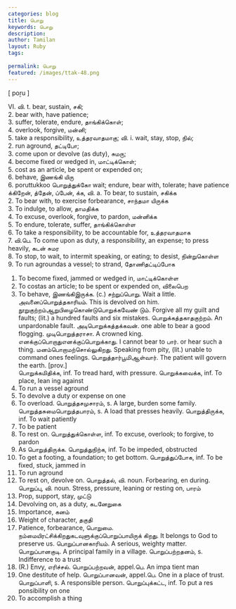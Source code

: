 ```yaml
---
categories: blog
title: பொறு
keywords: பொறு
description: 
author: Tamilan
layout: Ruby
tags: 
 
permalink: பொறு
featured: /images/ttak-48.png
---
```

  
[ poṟu ]  
  
VI. வி. t. bear, sustain, சகி;  
2. bear with, have patience;  
3. suffer, tolerate, endure, தாங்கிக்கொள்;  
4. overlook, forgive, மன்னி;  
5. take a responsibility, உத்தரவாதமாகு; வி. i. wait, stay, stop, நில்;  
2. run aground, தட்டிபோ;  
3. come upon or devolve (as duty), சுமரு;  
4. become fixed or wedged in, மாட்டிக்கொள்;  
5. cost as an article, be spent or expended on;  
6. behave, இணங்கி யிரு  
6. poruttukkoo பொறுத்துக்கோ wait; endure, bear with, tolerate; have patience  
க்கிறேன், த்தேன், ப்பேன், க்க, வி. a. To bear, to sustain, சகிக்க  
2. To bear with, to exercise forbearance, சாந்தமா யிருக்க  
3. To indulge, to allow, தாமதிக்க  
4. To excuse, overlook, forgive, to pardon, மன்னிக்க  
5. To endure, tolerate, suffer, தாங்கிக்கொள்ள  
6. To take a responsibility, to be accountable for, உத்தரவாதமாக  
7. வி.பெ. To come upon as duty, a responsibility, an expense; to press heavily, கடன் சுமர  
8. To stop, to wait, to intermit speaking, or eating; to desist, நின்றுகொள்ள  
9. To run agroundas a vessel; to strand, தோணிதட்டிப்போக  
1. To become fixed, jammed or wedged in, மாட்டிக்கொள்ள  
11. To costas an article; to be spent or expended on, விலைபெற  
13. To behave, இணங்கிஇருக்க. (c.) சற்றுப்பொறு. Wait a little. அவனைப்பொறுத்தகாரியம். This is devolved on him. நூறுகுற்றம்ஆறுபிழைகொண்டுபொறுக்கவேண் டும். Forgive all my guilt and faults; (lit.) a hundred faults and six mistakes. பொறுக்கத்தகாதகுற்றம். An unpardonable fault. அடிபொறுக்கத்தக்கவன். one able to bear a good flogging. முடிபொறுத்தராசா. A crowned king. எனக்குப்பொறாதுஎனக்குப்பொறுக்காது. I cannot bear to பார். or hear such a thing. மனம்பொறாமற்சொல்லுகிறது. Speaking from pity, (lit.) unable to command ones feelings. பொறுத்தார்பூமிஆள்வார். The patient will govern the earth. [prov.]  
பொறுக்கமிதிக்க, inf. To tread hard, with pressure. பொறுக்கவைக்க, inf. To place, lean ing against  
2. To run a vessel aground  
3. To devolve a duty or expense on one  
4. To overload. பொறுத்தசமுசாரம், s. A large, burden some family. பொறுத்தசுமைபொறுத்தபாரம், s. A load that presses heavily. பொறுத்திருக்க, inf. To wait patiently  
2. To be patient  
3. To rest on. பொறுத்துக்கொள்ள, inf. To excuse, overlook; to forgive, to pardon  
2. As பொறுத்திருக்க. பொறுத்துநிற்க, inf. To be impeded, obstructed  
2. To get a footing, a foundation; to get bottom. பொறுத்துப்போக, inf. To be fixed, stuck, jammed in  
2. To run aground  
3. To rest on, devolve on. பொறுத்தல், வி. noun. Forbearing, en during. பொறுப்பு, வி. noun. Stress, pressure, leaning or resting on, பாரம்  
2. Prop, support, stay, முட்டு  
3. Devolving on, as a duty, கடனேறுகை  
4. Importance, கனம்  
5. Weight of character, தகுதி  
6. Patience, forbearance, பொறுமை. நம்மையிரட்சிக்கிறதுகடவுளுக்குப்பொறுப்பாயிருக் கிறது. It belongs to God to preserve us. பொறுப்பானகாரியம். A serious, weighty matter. பொறுப்பானகுடி. A principal family in a village. பொறுப்பற்றதனம், s. Indifference to a trust  
2. (R.) Envy, எரிச்சல். பொறுப்பற்றவன், appel.பெ. An impa tient man  
2. One destitute of help. பொறுப்பானவன், appel.பெ. One in a place of trust. பொறுப்பாளி, s. A responsible person. பொறுப்புக்கட்ட, inf. To put a res ponsibility on one  
2. To accomplish a thing